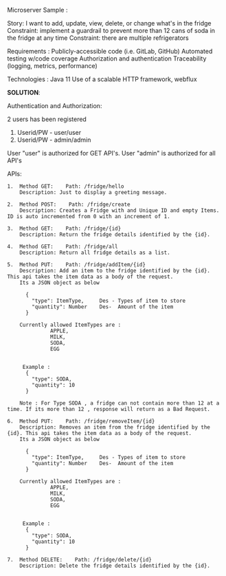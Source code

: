 Microserver Sample :

Story: I want to add, update, view, delete, or change what's in the fridge
Constraint: implement a guardrail to prevent more than 12 cans of soda in the fridge at any time
Constraint: there are multiple refrigerators

Requirements :
Publicly-accessible code (i.e. GitLab, GitHub)
Automated testing w/code coverage
Authorization and authentication
Traceability (logging, metrics, performance)


Technologies :
Java 11
Use of a scalable HTTP framework, webflux

**SOLUTION**:

Authentication and Authorization: 

2 users has been registered 
1. Userid/PW - user/user
2. Userid/PW - admin/admin

User "user" is authorized for GET API's. User "admin" is authorized for all API's

 
APIs: 

	1.	Method GET:    Path: /fridge/hello 
		Description: Just to display a greeting message.
		
	2.	Method POST:    Path: /fridge/create
		Description: Creates a Fridge with and Unique ID and empty Items. ID is auto incremented from 0 with an increment of 1.
		
	3.	Method GET:    Path: /fridge/{id}
	    Description: Return the fridge details identified by the {id}.
	    
	4.	Method GET:    Path: /fridge/all
		Description: Return all fridge details as a list.
		
	5.	Method PUT:    Path: /fridge/addItem/{id}
	    Description: Add an item to the fridge identified by the {id}. This api takes the item data as a body of the request.
	    Its a JSON object as below
	    
	      {
			"type": ItemType,     Des - Types of item to store
			"quantity": Number    Des-  Amount of the item
          }
	    
	    Currently allowed ItemTypes are :
	        	  APPLE,
	  			  MILK,
	  			  SODA,
	  			  EGG


         Example :
          {
			"type": SODA,
			"quantity": 10
          }	
            			   
	    Note : For Type SODA , a fridge can not contain more than 12 at a time. If its more than 12 , response will return as a Bad Request.
	    
	6.	Method PUT:    Path: /fridge/removeItem/{id}
		Description: Removes an item from the fridge identified by the {id}. This api takes the item data as a body of the request.
	    Its a JSON object as below
	    
	      {
			"type": ItemType,     Des - Types of item to store
			"quantity": Number    Des-  Amount of the item
          }
	    
	    Currently allowed ItemTypes are :
	        	  APPLE,
	  			  MILK,
	  			  SODA,
	  			  EGG


         Example :
          {
			"type": SODA,
			"quantity": 10
          }	
 
	7.	Method DELETE:    Path: /fridge/delete/{id}
	    Description: Delete the fridge details identified by the {id}.
